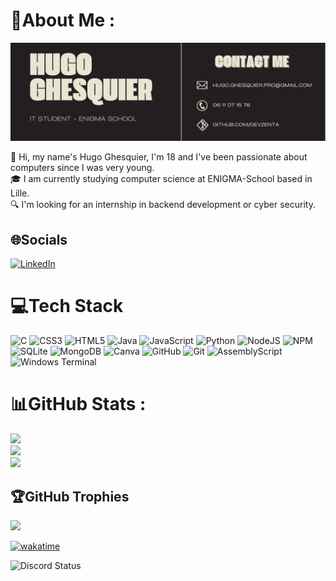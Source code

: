 # 💫About Me :

![Bannière](./enGithubBanner.png)


👋 Hi, my name's Hugo Ghesquier, I'm 18 and I've been passionate about computers since I was very young.<br>
🎓 I am currently studying computer science at ENIGMA-School based in Lille.<br>
🔍 I'm looking for an internship in backend development or cyber security.<br>

## 🌐Socials
[![LinkedIn](https://img.shields.io/badge/LinkedIn-%230077B5.svg?logo=linkedin&logoColor=white)](https://linkedin.com/in/hugo-ghesquier) 

# 💻Tech Stack
![C](https://img.shields.io/badge/c-%2300599C.svg?style=for-the-badge&logo=c&logoColor=white) ![CSS3](https://img.shields.io/badge/css3-%231572B6.svg?style=for-the-badge&logo=css3&logoColor=white) ![HTML5](https://img.shields.io/badge/html5-%23E34F26.svg?style=for-the-badge&logo=html5&logoColor=white) ![Java](https://img.shields.io/badge/java-%23ED8B00.svg?style=for-the-badge&logo=java&logoColor=white) ![JavaScript](https://img.shields.io/badge/javascript-%23323330.svg?style=for-the-badge&logo=javascript&logoColor=%23F7DF1E) ![Python](https://img.shields.io/badge/python-3670A0?style=for-the-badge&logo=python&logoColor=ffdd54) ![NodeJS](https://img.shields.io/badge/node.js-6DA55F?style=for-the-badge&logo=node.js&logoColor=white) ![NPM](https://img.shields.io/badge/NPM-%23000000.svg?style=for-the-badge&logo=npm&logoColor=white) ![SQLite](https://img.shields.io/badge/sqlite-%2307405e.svg?style=for-the-badge&logo=sqlite&logoColor=white) ![MongoDB](https://img.shields.io/badge/MongoDB-%234ea94b.svg?style=for-the-badge&logo=mongodb&logoColor=white) ![Canva](https://img.shields.io/badge/Canva-%2300C4CC.svg?style=for-the-badge&logo=Canva&logoColor=white) ![GitHub](https://img.shields.io/badge/github-%23121011.svg?style=for-the-badge&logo=github&logoColor=white) ![Git](https://img.shields.io/badge/git-%23F05033.svg?style=for-the-badge&logo=git&logoColor=white) ![AssemblyScript](https://img.shields.io/badge/assembly%20script-%23000000.svg?style=for-the-badge&logo=assemblyscript&logoColor=white) ![Windows Terminal](https://img.shields.io/badge/Windows%20Terminal-%234D4D4D.svg?style=for-the-badge&logo=windows-terminal&logoColor=white)
# 📊GitHub Stats :
![](https://github-readme-stats.vercel.app/api?username=devZenta&theme=radical&hide_border=true&include_all_commits=false&count_private=false)<br/>
![](https://github-readme-streak-stats.herokuapp.com/?user=devZenta&theme=radical&hide_border=true)<br/>
![](https://github-readme-stats.vercel.app/api/top-langs/?username=devZenta&theme=radical&hide_border=true&include_all_commits=false&count_private=false&layout=compact)

## 🏆GitHub Trophies
![](https://github-trophies.vercel.app/?username=devZenta&theme=radical&no-frame=true&no-bg=false&margin-w=4)

[![wakatime](https://wakatime.com/badge/user/289e26fc-eed9-4d20-a7c3-88085f354fa1.svg)](https://wakatime.com/@289e26fc-eed9-4d20-a7c3-88085f354fa1)

![Discord Status](https://lanyard.cnrad.dev/api/545366231939547136)
